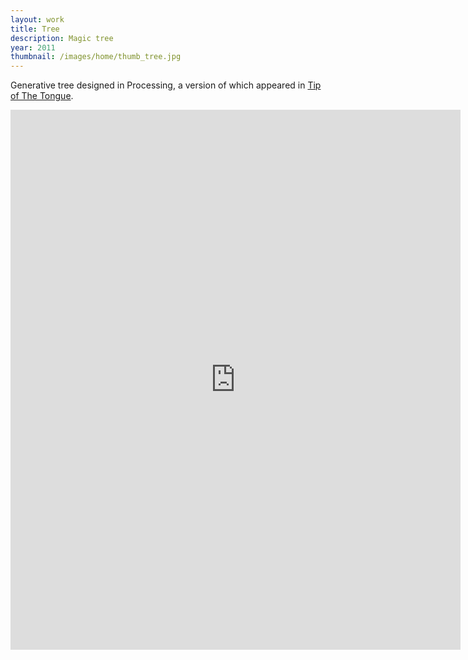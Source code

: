 ```yaml
---
layout: work
title: Tree
description: Magic tree
year: 2011
thumbnail: /images/home/thumb_tree.jpg
---
```


Generative tree designed in Processing, a version of which appeared in [Tip of The Tongue](/works/tip-of-the-tongue.html). 

<p>
<center>
<iframe src="http://player.vimeo.com/video/39610902?portrait=0&amp;color=ff9933" width="720" height="864" frameborder="0" webkitAllowFullScreen mozallowfullscreen allowFullScreen></iframe>
</center>
</p>